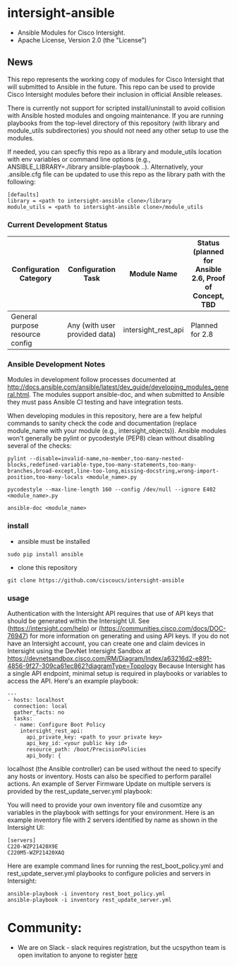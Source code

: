 # intersight-ansible
* Ansible Modules for Cisco Intersight.
* Apache License, Version 2.0 (the "License") 

## News

This repo represents the working copy of modules for Cisco Intersight that will submitted to Ansible in the future.  This repo can be used to provide Cisco Intersight modules before their inclusion in official Ansible releases.

There is currently not support for scripted install/uninstall to avoid collision with Ansible hosted modules and ongoing maintenance.  If you are running playbooks from the top-level directory of this repository (with library and module_utils subdirectories) you should not need any other setup to use the modules.

If needed, you can specfiy this repo as a library and module_utils location with env variables or command line options (e.g., ANSIBLE_LIBRARY=./library ansible-playbook ..).  Alternatively, your .ansible.cfg file can be updated to use this repo as the library path with the following:
```
[defaults]
library = <path to intersight-ansible clone>/library
module_utils = <path to intersight-ansible clone>/module_utils
```

### Current Development Status

| Configuration Category | Configuration Task | Module Name | Status (planned for Ansible 2.6, Proof of Concept, TBD |
| ---------------------- | ------------------ | ----------- | ------ |
| General purpose resource config | Any (with user provided data) | intersight_rest_api | Planned for 2.8 |

### Ansible Development Notes

Modules in development follow processes documented at http://docs.ansible.com/ansible/latest/dev_guide/developing_modules_general.html.  The modules support ansible-doc, and when submitted to Ansible they must pass Ansible CI testing and have integration tests.

When developing modules in this repository, here are a few helpful commands to sanity check the code and documentation (replace module_name with your module (e.g., intersight_objects)).  Ansible modules won't generally be pylint or pycodestyle (PEP8) clean without disabling several of the checks:
  ```
  pylint --disable=invalid-name,no-member,too-many-nested-blocks,redefined-variable-type,too-many-statements,too-many-branches,broad-except,line-too-long,missing-docstring,wrong-import-position,too-many-locals <module_name>.py
  
  pycodestyle --max-line-length 160 --config /dev/null --ignore E402 <module_name>.py
  
  ansible-doc <module_name>
  ```

### install
- ansible must be installed
```
sudo pip install ansible
```
- clone this repository 
```
git clone https://github.com/ciscoucs/intersight-ansible
```

### usage

Authentication with the Intersight API requires that use of API keys that should be generated within the Intersight UI.  See (https://intersight.com/help) or (https://communities.cisco.com/docs/DOC-76947) for more information on generating and using API keys.
If you do not have an Intersight account, you can create one and claim devices in Intersight using the DevNet Intersight Sandbox at https://devnetsandbox.cisco.com/RM/Diagram/Index/a63216d2-e891-4856-9f27-309ca61ec862?diagramType=Topology
Because Intersight has a single API endpoint, minimal setup is required in playbooks or variables to access the API.  Here's an example playbook:
```
---
- hosts: localhost
  connection: local
  gather_facts: no
  tasks:
  - name: Configure Boot Policy
    intersight_rest_api:
      api_private_key: <path to your private key>
      api_key_id: <your public key id>
      resource_path: /boot/PrecisionPolicies
      api_body: {
```

localhost (the Ansible controller) can be used without the need to specify any hosts or inventory.  Hosts can also be specified to perform parallel actions.  An example of Server Firmware Update on multiple servers is provided by the rest_update_server.yml playbook:

You will need to provide your own inventory file and cusomtize any variables in the playbook with settings for your environment.  Here is an example inventory file with 2 servers identified by name as shown in the Intersight UI:
```
[servers]
C220-WZP21420X9E
C220M5-WZP21420XAQ
```
Here are example command lines for running the rest_boot_policy.yml and rest_update_server.yml playbooks to configure policies and servers in Intersight:
```
ansible-playbook -i inventory rest_boot_policy.yml
ansible-playbook -i inventory rest_update_server.yml
```

# Community:

* We are on Slack - slack requires registration, but the ucspython team is open invitation to
  anyone to register [here](https://ucspython.herokuapp.com)
